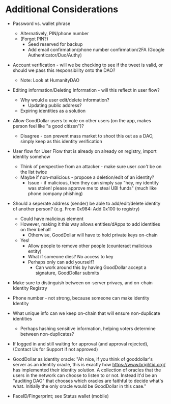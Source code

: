 
# Additional Considerations

* Password vs. wallet phrase
  * Alternatively, PIN/phone number
  * (Forgot PIN?)
    * Seed reserved for backup
    * Add email confirmation/phone number confirmation/2FA (Google Authenticator/Duo/Authy)

* Account verification - will we be checking to see if the tweet is valid, or should we pass this responsibility onto the DAO?
  * Note: Look at HumanityDAO

* Editing information/Deleting Information - will this reflect in user flow?
  * Why would a user edit/delete information?
    * Updating public address?
  * Expiring identities as a solution

* Allow GoodDollar users to vote on other users (on the app, makes person feel like "a good citizen")?
  * Disagree - can prevent mass market to shoot this out as a DAO, simply keep as this identity verification

* User flow for User Flow that is already on already on registry, import identity somehow
  * Think of perspective from an attacker - make sure user *can't* be on the list twice
  * Maybe if non-malicious - propose a deletion/edit of an identity?
    * Issue - if malicious, then they can simply say "hey, my identity was stolen! please approve me to steal UBI funds" (much like phone company phishing)

* Should a seperate address (sender) be able to add/edit/delete identity of another person? (e.g. From 0x984: Add 0x100 to registry)
  * Could have malicious element
  * However, making it this way allows entities/dApps to add identities on their behalf
    * Otherwise, GoodDollar will have to hold private keys on-chain
  * Yes! 
    * Allow people to remove other people (counteract malicious entity)
    * What if someone dies? No access to key
    * Perhaps only can add yourself?
      * Can work around this by having GoodDollar accept a signature, GoodDollar submits

* Make sure to distinguish between on-server privacy, and on-chain Identity Registry

* Phone number - not strong, because someone can make identity Identity

* What unique info can we keep on-chain that will ensure non-duplicate identities
  * Perhaps hashing sensitive information, helping voters determine between non-duplicates?

* If logged in and still waiting for approval (and approval rejected), (Contact Us for Support if not approved)

* GoodDollar as identity oracle: "Ah nice, if you think of gooddollar's server as an identity oracle, this is exactly how https://www.brightid.org/ has implemented their identity solution. A collection of oracles that the users in the network can choose to listen to or not. Instead it'd be an "auditing DAO" that chooses which oracles are faithful to decide what's what. Initially the only oracle would be GoodDollar in this case."

* FaceID/Fingerprint; see Status wallet (mobile)

